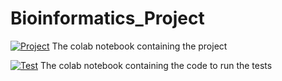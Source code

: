 # Bioinformatics_Project

[![Project](https://colab.research.google.com/assets/colab-badge.svg)](https://colab.research.google.com/drive/1cfXL4QpyIu-LjG6_aDH7kcJLTltTgDRk) The colab notebook containing the project

[![Test](https://colab.research.google.com/assets/colab-badge.svg)](https://colab.research.google.com/drive/1KSjc3EgSVWA2qVbrdOBDlr92gRj_vVdm) The colab notebook containing the code to run the tests
